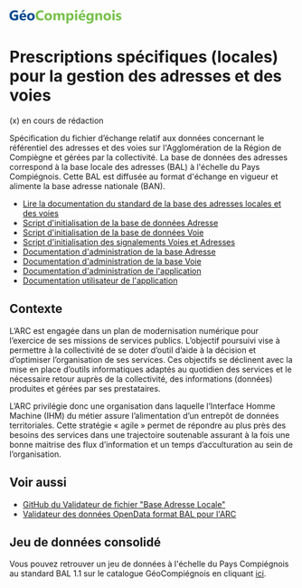 ![picto](https://github.com/sigagglocompiegne/orga_gest_igeo/blob/master/doc/img/geocompiegnois_2020_reduit_v2.png)

# Prescriptions spécifiques (locales) pour la gestion des adresses et des voies

(x) en cours de rédaction

Spécification du fichier d’échange relatif aux données concernant le référentiel des adresses et des voies sur l'Agglomération de la Région de Compiègne et gérées par la collectivité. La base de données des adresses correspond à la base locale des adresses (BAL) à l'échelle du Pays Compiégnois. Cette BAL est diffusée au format d'échange en vigueur et alimente la base adresse nationale (BAN). 

- [Lire la documentation du standard de la base des adresses locales et des voies](gabarit/livrables.md)
- [Script d'initialisation de la base de données Adresse](bdd/init_bd_adresse.sql) 
- [Script d'initialisation de la base de données Voie](bdd/init_bd_voie.sql) 
- [Script d'initialisation des signalements Voies et Adresses](bdd/init_bd_rva.sql) 
- [Documentation d'administration de la base Adresse](doc/doc_admin_bd_adresse.md) 
- [Documentation d'administration de la base Voie](doc/doc_admin_bd_voie.md) 
- [Documentation d'administration de l'application](doc/doc_admin_app_rva.md)
- [Documentation utilisateur de l'application](doc/doc_user_app_rva.md)

## Contexte

L’ARC est engagée dans un plan de modernisation numérique pour l’exercice de ses missions de services publics. L’objectif poursuivi vise à permettre à la collectivité de se doter d’outil d’aide à la décision et d’optimiser l’organisation de ses services. Ces objectifs se déclinent avec la mise en place d’outils informatiques adaptés au quotidien des services et le nécessaire retour auprès de la collectivité, des informations (données) produites et gérées par ses prestataires. 

L’ARC privilégie donc une organisation dans laquelle l’Interface Homme Machine (IHM) du métier assure l’alimentation d’un entrepôt de données territoriales. Cette stratégie « agile » permet de répondre au plus près des besoins des services dans une trajectoire soutenable assurant à la fois une bonne maitrise des flux d’information et un temps d’acculturation au sein de l’organisation.

## Voir aussi

- [GitHub du Validateur de fichier "Base Adresse Locale"](https://github.com/etalab/bal)
- [Validateur des données OpenData format BAL pour l'ARC](doc/doc_user_bal.md)


## Jeu de données consolidé

Vous pouvez retrouver un jeu de données à l'échelle du Pays Compiégnois au standard BAL 1.1 sur le catalogue GéoCompiégnois en cliquant [ici](https://geo.compiegnois.fr/geonetwork/srv/fre/catalog.search#/metadata/e6397bad-6f3d-4999-9280-307c32b8d969).


